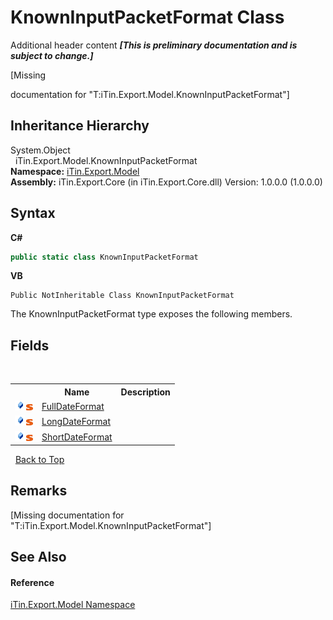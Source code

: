 # KnownInputPacketFormat Class
Additional header content _**\[This is preliminary documentation and is subject to change.\]**_

\[Missing <summary> documentation for "T:iTin.Export.Model.KnownInputPacketFormat"\]


## Inheritance Hierarchy
System.Object<br />&nbsp;&nbsp;iTin.Export.Model.KnownInputPacketFormat<br />
**Namespace:**&nbsp;<a href="ef57ffcc-e95e-b212-5a46-9aa6f5a3511f">iTin.Export.Model</a><br />**Assembly:**&nbsp;iTin.Export.Core (in iTin.Export.Core.dll) Version: 1.0.0.0 (1.0.0.0)

## Syntax

**C#**<br />
``` C#
public static class KnownInputPacketFormat
```

**VB**<br />
``` VB
Public NotInheritable Class KnownInputPacketFormat
```

The KnownInputPacketFormat type exposes the following members.


## Fields
&nbsp;<table><tr><th></th><th>Name</th><th>Description</th></tr><tr><td>![Public field](media/pubfield.gif "Public field")![Static member](media/static.gif "Static member")</td><td><a href="826ab5cf-0943-bf42-a19b-a216becf28ab">FullDateFormat</a></td><td /></tr><tr><td>![Public field](media/pubfield.gif "Public field")![Static member](media/static.gif "Static member")</td><td><a href="f8df966b-9c04-22a2-214d-ffe38ed6be48">LongDateFormat</a></td><td /></tr><tr><td>![Public field](media/pubfield.gif "Public field")![Static member](media/static.gif "Static member")</td><td><a href="5a99d548-4d66-7855-ff0e-1303d5b21126">ShortDateFormat</a></td><td /></tr></table>&nbsp;
<a href="#knowninputpacketformat-class">Back to Top</a>

## Remarks
\[Missing <remarks> documentation for "T:iTin.Export.Model.KnownInputPacketFormat"\]

## See Also


#### Reference
<a href="ef57ffcc-e95e-b212-5a46-9aa6f5a3511f">iTin.Export.Model Namespace</a><br />